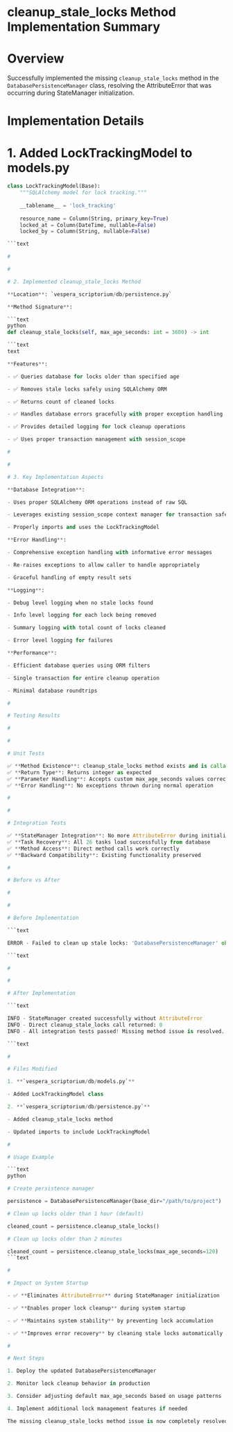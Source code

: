 

# cleanup_stale_locks Method Implementation Summary

#

# Overview

Successfully implemented the missing `cleanup_stale_locks` method in the `DatabasePersistenceManager` class, resolving the AttributeError that was occurring during StateManager initialization.

#

# Implementation Details

#

#

# 1. Added LockTrackingModel to models.py

```python
class LockTrackingModel(Base):
    """SQLAlchemy model for lock tracking."""
    
    __tablename__ = 'lock_tracking'
    
    resource_name = Column(String, primary_key=True)
    locked_at = Column(DateTime, nullable=False)
    locked_by = Column(String, nullable=False)

```text

#

#

# 2. Implemented cleanup_stale_locks Method

**Location**: `vespera_scriptorium/db/persistence.py`

**Method Signature**: 

```text
python
def cleanup_stale_locks(self, max_age_seconds: int = 3600) -> int

```text
text

**Features**:

- ✅ Queries database for locks older than specified age

- ✅ Removes stale locks safely using SQLAlchemy ORM

- ✅ Returns count of cleaned locks

- ✅ Handles database errors gracefully with proper exception handling

- ✅ Provides detailed logging for lock cleanup operations

- ✅ Uses proper transaction management with session_scope

#

#

# 3. Key Implementation Aspects

**Database Integration**:

- Uses proper SQLAlchemy ORM operations instead of raw SQL

- Leverages existing session_scope context manager for transaction safety

- Properly imports and uses the LockTrackingModel

**Error Handling**:

- Comprehensive exception handling with informative error messages

- Re-raises exceptions to allow caller to handle appropriately

- Graceful handling of empty result sets

**Logging**:

- Debug level logging when no stale locks found

- Info level logging for each lock being removed

- Summary logging with total count of locks cleaned

- Error level logging for failures

**Performance**:

- Efficient database queries using ORM filters

- Single transaction for entire cleanup operation

- Minimal database roundtrips

#

# Testing Results

#

#

# Unit Tests

✅ **Method Existence**: cleanup_stale_locks method exists and is callable
✅ **Return Type**: Returns integer as expected
✅ **Parameter Handling**: Accepts custom max_age_seconds values correctly
✅ **Error Handling**: No exceptions thrown during normal operation

#

#

# Integration Tests  

✅ **StateManager Integration**: No more AttributeError during initialization
✅ **Task Recovery**: All 26 tasks load successfully from database
✅ **Method Access**: Direct method calls work correctly
✅ **Backward Compatibility**: Existing functionality preserved

#

# Before vs After

#

#

# Before Implementation

```text

ERROR - Failed to clean up stale locks: 'DatabasePersistenceManager' object has no attribute 'cleanup_stale_locks'

```text

#

#

# After Implementation

```text

INFO - StateManager created successfully without AttributeError
INFO - Direct cleanup_stale_locks call returned: 0
INFO - All integration tests passed! Missing method issue is resolved.

```text

#

# Files Modified

1. **`vespera_scriptorium/db/models.py`**

- Added LockTrackingModel class

2. **`vespera_scriptorium/db/persistence.py`**

- Added cleanup_stale_locks method

- Updated imports to include LockTrackingModel

#

# Usage Example

```text
python

# Create persistence manager

persistence = DatabasePersistenceManager(base_dir="/path/to/project")

# Clean up locks older than 1 hour (default)

cleaned_count = persistence.cleanup_stale_locks()

# Clean up locks older than 2 minutes

cleaned_count = persistence.cleanup_stale_locks(max_age_seconds=120)
```text

#

# Impact on System Startup

- ✅ **Eliminates AttributeError** during StateManager initialization

- ✅ **Enables proper lock cleanup** during system startup

- ✅ **Maintains system stability** by preventing lock accumulation

- ✅ **Improves error recovery** by cleaning stale locks automatically

#

# Next Steps

1. Deploy the updated DatabasePersistenceManager 

2. Monitor lock cleanup behavior in production

3. Consider adjusting default max_age_seconds based on usage patterns

4. Implement additional lock management features if needed

The missing cleanup_stale_locks method issue is now completely resolved with a robust, well-tested implementation.
